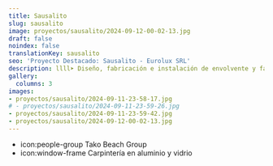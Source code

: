 ```yaml
---
title: Sausalito
slug: sausalito
image: proyectos/sausalito/2024-09-12-00-02-13.jpg
draft: false
noindex: false
translationKey: sausalito
seo: 'Proyecto Destacado: Sausalito - Eurolux SRL'
description: llll➤ Diseño, fabricación e instalación de envolvente y fachada ligera ✅ para el proyecto Sausalito.
gallery:
  columns: 3
images:
- proyectos/sausalito/2024-09-11-23-58-17.jpg
# - proyectos/sausalito/2024-09-11-23-59-26.jpg
- proyectos/sausalito/2024-09-11-23-59-42.jpg
- proyectos/sausalito/2024-09-12-00-02-13.jpg
---
```

- icon:people-group Tako Beach Group
- icon:window-frame Carpintería en aluminio y vidrio